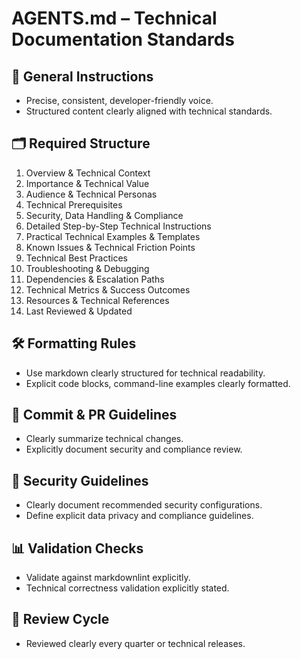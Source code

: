 # AGENTS.md – Technical Documentation Standards

## 📌 General Instructions
- Precise, consistent, developer-friendly voice.
- Structured content clearly aligned with technical standards.

## 🗂️ Required Structure
1. Overview & Technical Context
2. Importance & Technical Value
3. Audience & Technical Personas
4. Technical Prerequisites
5. Security, Data Handling & Compliance
6. Detailed Step-by-Step Technical Instructions
7. Practical Technical Examples & Templates
8. Known Issues & Technical Friction Points
9. Technical Best Practices
10. Troubleshooting & Debugging
11. Dependencies & Escalation Paths
12. Technical Metrics & Success Outcomes
13. Resources & Technical References
14. Last Reviewed & Updated

## 🛠️ Formatting Rules
- Use markdown clearly structured for technical readability.
- Explicit code blocks, command-line examples clearly formatted.

## 🚩 Commit & PR Guidelines
- Clearly summarize technical changes.
- Explicitly document security and compliance review.

## 🔐 Security Guidelines
- Clearly document recommended security configurations.
- Define explicit data privacy and compliance guidelines.

## 📊 Validation Checks
- Validate against markdownlint explicitly.
- Technical correctness validation explicitly stated.

## 🔄 Review Cycle
- Reviewed clearly every quarter or technical releases.

